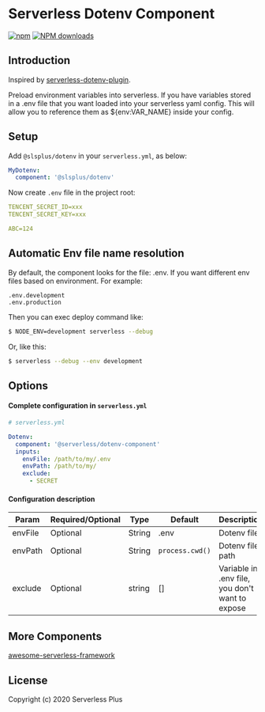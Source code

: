 # Serverless Dotenv Component

[![npm](https://img.shields.io/npm/v/%40slsplus%2Fdotenv)](http://www.npmtrends.com/%40slsplus%2Fdotenv)
[![NPM downloads](http://img.shields.io/npm/dm/%40slsplus%2Fdotenv.svg?style=flat-square)](http://www.npmtrends.com/%40slsplus%2Fdotenv)

## Introduction

Inspired by [serverless-dotenv-plugin](https://github.com/colynb/serverless-dotenv-plugin).

Preload environment variables into serverless. If you have variables stored in a .env file that you want loaded into your serverless yaml config. This will allow you to reference them as \${env:VAR_NAME} inside your config.

## Setup

Add `@slsplus/dotenv` in your `serverless.yml`, as below:

```yml
MyDotenv:
  component: '@slsplus/dotenv'
```

Now create `.env` file in the project root:

```yml
TENCENT_SECRET_ID=xxx
TENCENT_SECRET_KEY=xxx

ABC=124
```

## Automatic Env file name resolution

By default, the component looks for the file: .env. If you want different env files based on environment. For example:

```
.env.development
.env.production
```

Then you can exec deploy command like:

```bash
$ NODE_ENV=development serverless --debug
```

Or, like this:

```bash
$ serverless --debug --env development
```

## Options

#### Complete configuration in `serverless.yml`

```yml
# serverless.yml

Dotenv:
  component: '@serverless/dotenv-component'
  inputs:
    envFile: /path/to/my/.env
    envPath: /path/to/my/
    exclude:
      - SECRET
```

#### Configuration description

| Param   | Required/Optional | Type   | Default         | Description                                     |
| ------- | ----------------- | ------ | --------------- | ----------------------------------------------- |
| envFile | Optional          | String | .env            | Dotenv file                                     |
| envPath | Optional          | String | `process.cwd()` | Dotenv file path                                |
| exclude | Optional          | string | []              | Variable in .env file, you don't want to expose |

## More Components

[awesome-serverless-framework](https://github.com/yugasun/awesome-serverless-framework)

## License

Copyright (c) 2020 Serverless Plus
